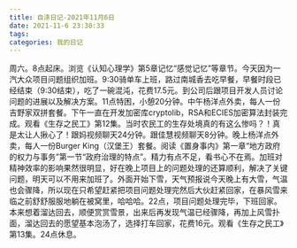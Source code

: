 ```yaml
---
title: 自涤日记-2021年11月6日
date: 2021-11-6 23:30:33
tags:
categories: 我的日记
---
```

周六。8点起床。浏览《认知心理学》第5章记忆“感觉记忆”等章节。今天因为一汽大众项目问题组织加班。9:30骑单车上班，路过南城香去吃早餐，早餐时段已经结束（9:30结束），吃了一碗混沌，花费17.5元。到公司后跟项目开发人员讨论问题的进展以及解决方案。11点特困，小憩20分钟。中午杨洋点外卖，每人一份吉野家双拼套餐。下午一直在开发加密库cryptolib，RSA和ECIES加密算法封装完成。观看《生存之民工》第12集。当时农民工的生存处境真的有这么惨吗？！真是太让人揪心了！跟妈视频聊天24分钟。跟佳慧视频聊天8分钟。晚上杨洋点外卖，每人一份Burger King（汉堡王）套餐。阅读《置身事内》第一章“地方政府的权力与事务”第一节“政府治理的特点”。精力有点不足，看书心不在焉。加班对精神效率的影响果然很明显，好在晚上项目上的问题处理的还算顺利，解决了关键问题，明天可以不用来加班了。外面开始下雪，天气预报说今天晚上有大雪，气温也会骤降，所以现在只希望赶紧把项目问题处理完然后大伙赶紧回家，在暴风雪来临之前舒舒服服地躺在被窝里，哈哈哈。22点，项目问题处理完毕，下班回家。本来想着溜达回去，顺便赏赏雪景，出来后再发现气温已经骤降，再加上风雪扑面，溜达回去的愿望基本泡汤了，选择打车回家，花费16元。观看《生存之民工》第13集。24点休息。